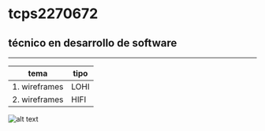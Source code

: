 # tcps2270672
## técnico en desarrollo de software
--- 
| tema | tipo |
|--------|------|
|1. wireframes | LOHI |
|2. wireframes | HIFI |
![alt text](https://pbs.twimg.com/media/FNv1RM6WYAcgWFv.jpg:large)
